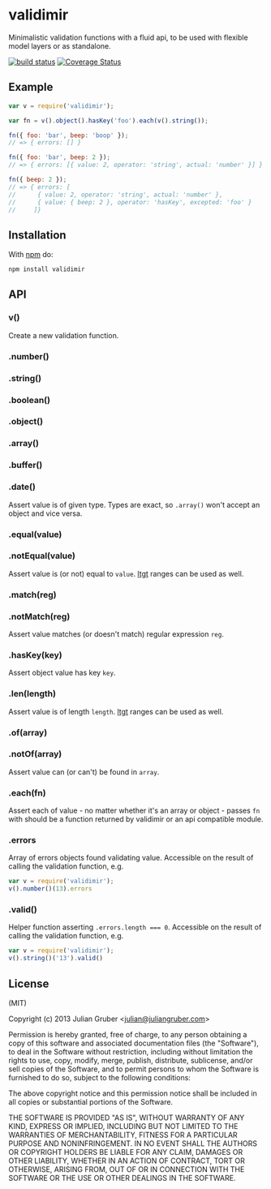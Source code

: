 
# validimir

Minimalistic validation functions with a fluid api, to be used with flexible model layers or as standalone.

[![build status](https://secure.travis-ci.org/juliangruber/validimir.png)](http://travis-ci.org/juliangruber/validimir)
[![Coverage Status](https://coveralls.io/repos/juliangruber/validimir/badge.svg?branch=master&service=github)](https://coveralls.io/github/juliangruber/validimir?branch=master)

## Example

```js
var v = require('validimir');

var fn = v().object().hasKey('foo').each(v().string());

fn({ foo: 'bar', beep: 'boop' });
// => { errors: [] }

fn({ foo: 'bar', beep: 2 });
// => { errors: [{ value: 2, operator: 'string', actual: 'number' }] }

fn({ beep: 2 });
// => { errors: [
//      { value: 2, operator: 'string', actual: 'number' },
//      { value: { beep: 2 }, operator: 'hasKey', excepted: 'foo' }
//     ]}
```

## Installation

With [npm](https://npmjs.org) do:

```bash
npm install validimir
```

## API

### v()

  Create a new validation function.

### .number()
### .string()
### .boolean()
### .object()
### .array()
### .buffer()
### .date()

  Assert value is of given type. Types are exact, so `.array()` won't accept an object and vice versa.

### .equal(value)
### .notEqual(value)

  Assert value is (or not) equal to `value`. [ltgt](http://npmjs.org/package/ltgt) ranges can be used as well.

### .match(reg)
### .notMatch(reg)

  Assert value matches (or doesn't match) regular expression `reg`.

### .hasKey(key)

  Assert object value has key `key`.

### .len(length)

  Assert value is of length `length`. [ltgt](http://npmjs.org/package/ltgt) ranges can be used as well.

### .of(array)
### .notOf(array)

  Assert value can (or can't) be found in `array`.

### .each(fn)

  Assert each of value - no matter whether it's an array or object - passes `fn` with should be a function returned by validimir or an api compatible module.

### .errors

  Array of errors objects found validating value. Accessible on the result of calling the validation function, e.g.

```js
var v = require('validimir');
v().number()(13).errors
```

### .valid()

  Helper function asserting `.errors.length === 0`. Accessible on the result of calling the validation function, e.g.

```js
var v = require('validimir');
v().string()('13').valid()
```

## License

(MIT)

Copyright (c) 2013 Julian Gruber &lt;julian@juliangruber.com&gt;

Permission is hereby granted, free of charge, to any person obtaining a copy of
this software and associated documentation files (the "Software"), to deal in
the Software without restriction, including without limitation the rights to
use, copy, modify, merge, publish, distribute, sublicense, and/or sell copies
of the Software, and to permit persons to whom the Software is furnished to do
so, subject to the following conditions:

The above copyright notice and this permission notice shall be included in all
copies or substantial portions of the Software.

THE SOFTWARE IS PROVIDED "AS IS", WITHOUT WARRANTY OF ANY KIND, EXPRESS OR
IMPLIED, INCLUDING BUT NOT LIMITED TO THE WARRANTIES OF MERCHANTABILITY,
FITNESS FOR A PARTICULAR PURPOSE AND NONINFRINGEMENT. IN NO EVENT SHALL THE
AUTHORS OR COPYRIGHT HOLDERS BE LIABLE FOR ANY CLAIM, DAMAGES OR OTHER
LIABILITY, WHETHER IN AN ACTION OF CONTRACT, TORT OR OTHERWISE, ARISING FROM,
OUT OF OR IN CONNECTION WITH THE SOFTWARE OR THE USE OR OTHER DEALINGS IN THE
SOFTWARE.
